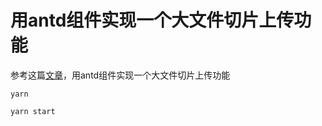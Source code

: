 # 用antd组件实现一个大文件切片上传功能

参考这篇[文章](https://juejin.cn/post/6844904046436843527#heading-20)，用antd组件实现一个大文件切片上传功能

```shell
yarn

yarn start
```
